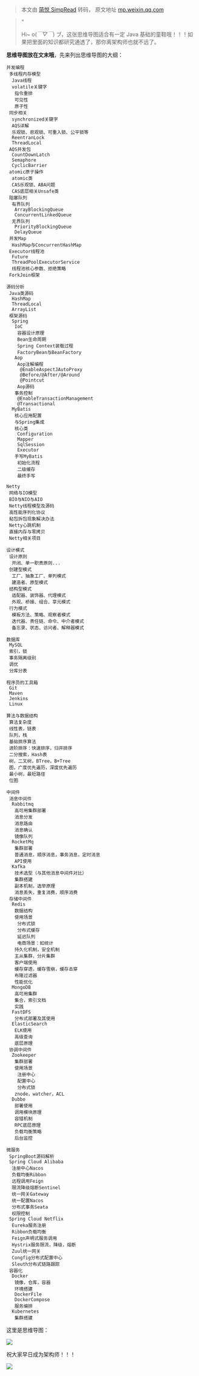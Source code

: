 > 本文由 [简悦 SimpRead](http://ksria.com/simpread/) 转码， 原文地址 [mp.weixin.qq.com](https://mp.weixin.qq.com/s/jD9_99GOaMsEbSKZGEyRIQ)

> “
>
> Hi~ o(_￣▽￣_) ブ，这张思维导图适合有一定 Java 基础的童鞋哦！！！如果把里面的知识都研究通透了，那你离架构师也就不远了。

**思维导图放在文末哦**，先来列出思维导图的大纲：

```
并发编程
 多线程内存模型
  Java线程
  volatile关键字
   指令重排
   可见性
   原子性
 同步相关
  synchronized关键字
  AQS详解
  乐观锁、悲观锁、可重入锁、公平锁等
  ReentranLock
  ThreadLocal
 AQS并发包
  CountDownLatch
  Semaphore
  CyclicBarrier
 atomic原子操作
  atomic类
  CAS乐观锁、ABA问题
  CAS底层相关Unsafe类
 阻塞队列
  有界队列
   ArrayBlockingQueue
   ConcurrentLinkedQueue
  无界队列
   PriorityBlockingQueue
   DelayQueue
 并发Map
  HashMap与ConcurrentHashMap
 Executor线程池
  Future
  ThreadPoolExecutorService
  线程池核心参数、拒绝策略
 ForkJoin框架

源码分析
 Java类源码
  HashMap
  ThreadLocal
  ArrayList
 框架源码
  Spring
   IoC
    容器设计原理
    Bean生命周期
    Spring Context装载过程
    FactoryBean与BeanFactory
   Aop
    Aop注解编程
     @EnableAspectJAutoProxy
     @Before/@After/@Around
     @Pointcut
    Aop源码
   事务控制
    @EnableTransactionManagement
    @Transactional
  MyBatis
   核心应用配置
   与Spring集成
   核心类
    Configuration
    Mapper
    SqlSession
    Executor
   手写MyBatis
    初始化流程
    二级缓存
    最终手写

Netty
 网络与IO模型
 BIO与NIO与AIO
 Netty线程模型及源码
 高性能序列化协议
 粘包拆包现象解决办法
 Netty心跳机制
 直接内存与零拷贝
 Netty相关项目

设计模式
 设计原则
  开闭、单一职责原则...
 创建型模式
  工厂、抽象工厂、单列模式
  建造者、原型模式
 结构型模式
  适配器、装饰器、代理模式
  外观、桥接、组合、享元模式
 行为模式
  模板方法、策略、观察者模式 
  迭代器、责任链、命令、中介者模式
  备忘录、状态、访问者、解释器模式

数据库
 MySQL
 索引，锁
 事务隔离级别
 调优
 分库分表

程序员的工具箱
 Git
 Maven
 Jenkins
 Linux

算法与数据结构
 算法复杂度
 线性表，链表
 队列，栈
 基础排序算法
 进阶排序：快速排序，归并排序
 二分搜索，Hash表
 树，二叉树，BTree，B+Tree
 图，广度优先遍历，深度优先遍历
 最小树，最短路径
 位图

中间件
 消息中间件
  Rabbitmq
   高可用集群部署
   消息分发
   消息路由
   消息确认
   镜像队列
  RocketMq
   集群部署
   普通消息，顺序消息，事务消息，定时消息
   API使用
  Kafka
   技术选型（与其他消息中间件对比）
   集群搭建
   副本机制，选举原理
   消息丢失，重复消费，顺序消费
 存储中间件
  Redis
   数据结构
   使用场景
    分布式锁
    分布式缓存
    延迟队列
    电商场景：如统计
   持久化机制，安全机制
   主从集群，分片集群
   客户端使用
   缓存穿透，缓存雪崩，缓存击穿
   布隆过滤器
   性能优化
  MongoDB
   高可用集群
   集合，索引文档
   实践
  FastDFS
   分布式部署及其使用
  ElasticSearch
   ELK使用
   高级查询
   底层原理
 协调中间件
  Zookeeper
   集群部署
   使用场景
    注册中心
    配置中心
    分布式锁
   znode，watcher，ACL
  Dubbo
   部署使用
   调用模块原理
   容错机制
   RPC底层原理
   负载均衡策略
   后台监控

微服务
 SpringBoot源码解析
 Spring Cloud Alibaba
  注册中心Nacos
  负载均衡Ribbon
  远程调用Feign
  限流降级熔断Sentinel
  统一网关Gateway
  统一配置Nacos
  分布式事务Seata
  权限控制
 Spring Cloud Netflix
  Eureka服务注册
  Ribbon负载均衡
  Feign声明式服务调用
  Hystrix服务限流，降级，熔断
  Zuul统一网关
  Congfig分布式配置中心
  Sleuth分布式链路跟踪
 容器化
  Docker
   镜像，仓库，容器
   环境搭建
   DockerFile
   DockerCompose
   服务编排
  Kubernetes
   集群搭建
```

这里是思维导图：

![](https://mmbiz.qpic.cn/mmbiz_png/822ywgc9dCJaPwUtTvM4SoniaQwJFYsrSA3nmVcJYlwhbiarPbQJS2kiaXznomjOcwaictd8iaewQShsQUgePNILL2Q/640?wx_fmt=png)

祝大家早日成为架构师！！！

![](https://mmbiz.qpic.cn/mmbiz_gif/822ywgc9dCKI1A1qJUFmbXavCfOHNuzCYRiaa7IcTCL5uKryxT6vFta4FRWuicZRVUBBsJLFNtsvTrPwnO9vp31Q/640?wx_fmt=gif)